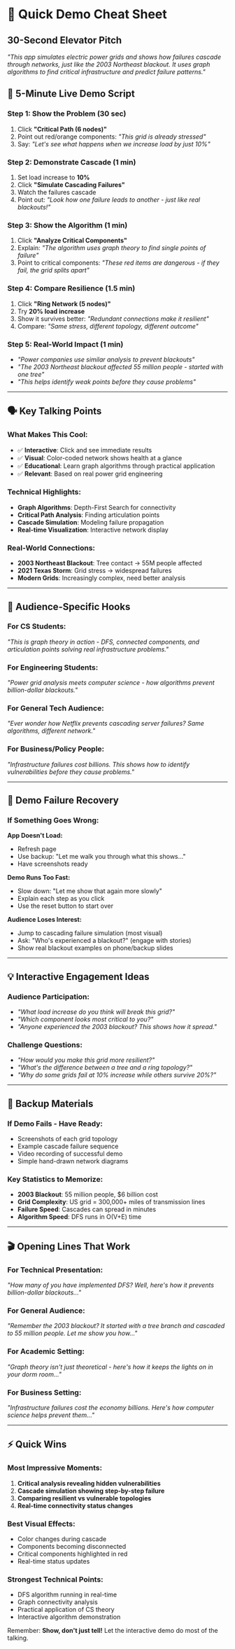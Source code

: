 # 🎯 Quick Demo Cheat Sheet

## 30-Second Elevator Pitch
*"This app simulates electric power grids and shows how failures cascade through networks, just like the 2003 Northeast blackout. It uses graph algorithms to find critical infrastructure and predict failure patterns."*

## 🎪 5-Minute Live Demo Script

### **Step 1: Show the Problem (30 sec)**
1. Click **"Critical Path (6 nodes)"**
2. Point out red/orange components: *"This grid is already stressed"*
3. Say: *"Let's see what happens when we increase load by just 10%"*

### **Step 2: Demonstrate Cascade (1 min)**
1. Set load increase to **10%**
2. Click **"Simulate Cascading Failures"**
3. Watch the failures cascade
4. Point out: *"Look how one failure leads to another - just like real blackouts!"*

### **Step 3: Show the Algorithm (1 min)**
1. Click **"Analyze Critical Components"**
2. Explain: *"The algorithm uses graph theory to find single points of failure"*
3. Point to critical components: *"These red items are dangerous - if they fail, the grid splits apart"*

### **Step 4: Compare Resilience (1.5 min)**
1. Click **"Ring Network (5 nodes)"**
2. Try **20% load increase**
3. Show it survives better: *"Redundant connections make it resilient"*
4. Compare: *"Same stress, different topology, different outcome"*

### **Step 5: Real-World Impact (1 min)**
- *"Power companies use similar analysis to prevent blackouts"*
- *"The 2003 Northeast blackout affected 55 million people - started with one tree"*
- *"This helps identify weak points before they cause problems"*

---

## 🗣️ Key Talking Points

### **What Makes This Cool:**
- ✅ **Interactive**: Click and see immediate results
- ✅ **Visual**: Color-coded network shows health at a glance  
- ✅ **Educational**: Learn graph algorithms through practical application
- ✅ **Relevant**: Based on real power grid engineering

### **Technical Highlights:**
- **Graph Algorithms**: Depth-First Search for connectivity
- **Critical Path Analysis**: Finding articulation points
- **Cascade Simulation**: Modeling failure propagation
- **Real-time Visualization**: Interactive network display

### **Real-World Connections:**
- **2003 Northeast Blackout**: Tree contact → 55M people affected
- **2021 Texas Storm**: Grid stress → widespread failures
- **Modern Grids**: Increasingly complex, need better analysis

---

## 🎯 Audience-Specific Hooks

### **For CS Students:**
*"This is graph theory in action - DFS, connected components, and articulation points solving real infrastructure problems."*

### **For Engineering Students:**
*"Power grid analysis meets computer science - how algorithms prevent billion-dollar blackouts."*

### **For General Tech Audience:**
*"Ever wonder how Netflix prevents cascading server failures? Same algorithms, different network."*

### **For Business/Policy People:**
*"Infrastructure failures cost billions. This shows how to identify vulnerabilities before they cause problems."*

---

## 🚨 Demo Failure Recovery

### **If Something Goes Wrong:**

**App Doesn't Load:**
- Refresh page
- Use backup: "Let me walk you through what this shows..."
- Have screenshots ready

**Demo Runs Too Fast:**
- Slow down: "Let me show that again more slowly"
- Explain each step as you click
- Use the reset button to start over

**Audience Loses Interest:**
- Jump to cascading failure simulation (most visual)
- Ask: "Who's experienced a blackout?" (engage with stories)
- Show real blackout examples on phone/backup slides

---

## 💡 Interactive Engagement Ideas

### **Audience Participation:**
- *"What load increase do you think will break this grid?"*
- *"Which component looks most critical to you?"*
- *"Anyone experienced the 2003 blackout? This shows how it spread."*

### **Challenge Questions:**
- *"How would you make this grid more resilient?"*
- *"What's the difference between a tree and a ring topology?"*
- *"Why do some grids fail at 10% increase while others survive 20%?"*

---

## 📱 Backup Materials

### **If Demo Fails - Have Ready:**
- Screenshots of each grid topology
- Example cascade failure sequence
- Video recording of successful demo
- Simple hand-drawn network diagrams

### **Key Statistics to Memorize:**
- **2003 Blackout**: 55 million people, $6 billion cost
- **Grid Complexity**: US grid = 300,000+ miles of transmission lines
- **Failure Speed**: Cascades can spread in minutes
- **Algorithm Speed**: DFS runs in O(V+E) time

---

## 🎬 Opening Lines That Work

### **For Technical Presentation:**
*"How many of you have implemented DFS? Well, here's how it prevents billion-dollar blackouts..."*

### **For General Audience:**
*"Remember the 2003 blackout? It started with a tree branch and cascaded to 55 million people. Let me show you how..."*

### **For Academic Setting:**
*"Graph theory isn't just theoretical - here's how it keeps the lights on in your dorm room..."*

### **For Business Setting:**
*"Infrastructure failures cost the economy billions. Here's how computer science helps prevent them..."*

---

## ⚡ Quick Wins

### **Most Impressive Moments:**
1. **Critical analysis revealing hidden vulnerabilities**
2. **Cascade simulation showing step-by-step failure**
3. **Comparing resilient vs vulnerable topologies**
4. **Real-time connectivity status changes**

### **Best Visual Effects:**
- Color changes during cascade
- Components becoming disconnected
- Critical components highlighted in red
- Real-time status updates

### **Strongest Technical Points:**
- DFS algorithm running in real-time
- Graph connectivity analysis
- Practical application of CS theory
- Interactive algorithm demonstration

Remember: **Show, don't just tell!** Let the interactive demo do most of the talking.
